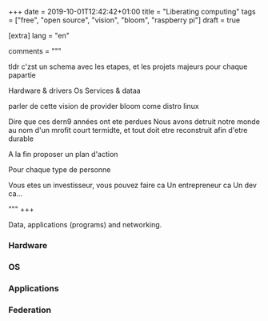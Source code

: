 +++
date = 2019-10-01T12:42:42+01:00
title = "Liberating computing"
tags = ["free", "open source", "vision", "bloom", "raspberry pi"]
draft = true

[extra]
lang = "en"

comments = """

tldr c'zst un schema avec les etapes, et les projets majeurs pour chaque papartie

Hardware & drivers
Os
Services & dataa

parler de cette vision de provider bloom come distro linux

Dire que ces dern9 années ont ete perdues
Nous avons detruit notre monde au nom d'un mrofit court termidte, et tout doit etre reconstruit afin d'etre durable


A la fin proposer un plan d'action

Pour chaque type de personne

Vous etes un investisseur, vous pouvez faire ca
Un entrepreneur ca
Un dev ca...

"""
+++

Data, applications (programs) and networking.

### Hardware

### OS

### Applications

### Federation
